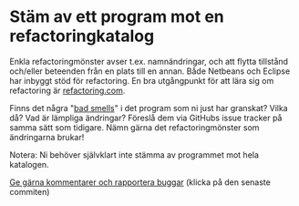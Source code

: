 # Stäm av ett program mot en refactoringkatalog

Enkla refactoringmönster avser t.ex. namnändringar, och att flytta
tillstånd och/eller beteenden från en plats till en annan. Både
Netbeans och Eclipse har inbyggt stöd för refactoring. En bra
utgångpunkt för att lära sig om refactoring är
[refactoring.com](http://refactoring.com).

Finns det några "[bad smells](https://en.wikipedia.org/wiki/Code_smell)" i det program som ni just har
granskat? Vilka då? Vad är lämpliga ändringar? Föreslå dem via
GitHubs issue tracker på samma sätt som tidigare. Nämn
gärna det refactoringmönster som ändringarna brukar!

Notera: Ni behöver självklart inte stämma av programmet mot
hela katalogen.

[Ge gärna kommentarer och rapportera buggar](https://github.com/IOOPM-UU/achievements/commits/master/P48.md) (klicka på den senaste commiten)
